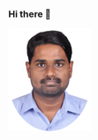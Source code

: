### Hi there 👋
[![Header](https://raw.githubusercontent.com/GopinathSurendran/GopinathSurendran/main/images/gopi_profile.png)](https://github.com/GopinathSurendran/)
<!--
**GopinathSurendran/GopinathSurendran** is a ✨ _special_ ✨ repository because its `README.md` (this file) appears on your GitHub profile.

Here are some ideas to get you started:

- 🔭 I’m currently working on ...
- 🌱 I’m currently learning ...
- 👯 I’m looking to collaborate on ...
- 🤔 I’m looking for help with ...
- 💬 Ask me about ...
- 📫 How to reach me: ...
- 😄 Pronouns: ...
- ⚡ Fun fact: ...
-->
